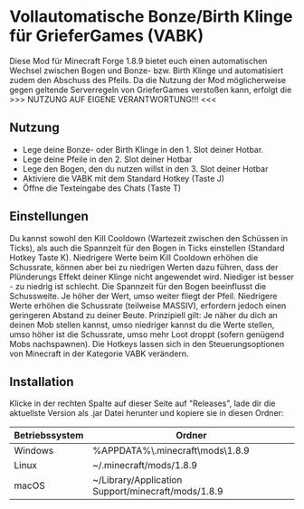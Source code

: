 # Vollautomatische Bonze/Birth Klinge für GrieferGames (VABK)

Diese Mod für Minecraft Forge 1.8.9 bietet euch einen automatischen Wechsel zwischen Bogen und Bonze- bzw. Birth Klinge und automatisiert zudem den Abschuss des Pfeils. Da die Nutzung der Mod möglicherweise gegen geltende Serverregeln von GrieferGames verstoßen kann, erfolgt die >>> NUTZUNG AUF EIGENE VERANTWORTUNG!!! <<<

## Nutzung
- Lege deine Bonze- oder Birth Klinge in den 1. Slot deiner Hotbar.
- Lege deine Pfeile in den 2. Slot deiner Hotbar
- Lege den Bogen, den du nutzen willst in den 3. Slot deiner Hotbar
- Aktiviere die VABK mit dem Standard Hotkey (Taste J)
- Öffne die Texteingabe des Chats (Taste T)

## Einstellungen

Du kannst sowohl den Kill Cooldown (Wartezeit zwischen den Schüssen in Ticks), als auch die Spannzeit für den Bogen in Ticks einstellen (Standard Hotkey Taste K). Niedrigere Werte beim Kill Cooldown erhöhen die Schussrate, können aber bei zu niedrigen Werten dazu führen, dass der Plünderungs Effekt deiner Klinge nicht angewendet wird. Niediger ist besser - zu niedrig ist schlecht. Die Spannzeit für den Bogen beeinflusst die Schussweite. Je höher der Wert, umso weiter fliegt der Pfeil. Niedrigere Werte erhöhen die Schussrate (teilweise MASSIV), erfordern jedoch einen geringeren Abstand zu deiner Beute. Prinzipiell gilt: Je näher du dich an deinen Mob stellen kannst, umso niedriger kannst du die Werte stellen, umso höher ist die Schussrate, umso mehr Loot droppt (sofern genügend Mobs nachspawnen). Die Hotkeys lassen sich in den Steuerungsoptionen von Minecraft in der Kategorie VABK verändern.

## Installation
Klicke in der rechten Spalte auf dieser Seite auf "Releases", lade dir die aktuellste Version als .jar Datei herunter und kopiere sie in diesen Ordner:

|Betriebssystem         | Ordner                                             |
|-----------------------|----------------------------------------------------|
|Windows                | %APPDATA%\\.minecraft\\mods\\1.8.9                 |
|Linux                  | ~/.minecraft/mods/1.8.9                            |
|macOS                  | ~/Library/Application Support/minecraft/mods/1.8.9 |
